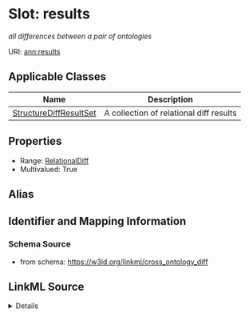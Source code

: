 # Slot: results
_all differences between a pair of ontologies_


URI: [ann:results](https://w3id.org/linkml/text_annotator/results)



<!-- no inheritance hierarchy -->




## Applicable Classes

| Name | Description |
| --- | --- |
[StructureDiffResultSet](StructureDiffResultSet.md) | A collection of relational diff results






## Properties

* Range: [RelationalDiff](RelationalDiff.md)
* Multivalued: True







## Alias




## Identifier and Mapping Information







### Schema Source


* from schema: https://w3id.org/linkml/cross_ontology_diff




## LinkML Source

<details>
```yaml
name: results
description: all differences between a pair of ontologies
from_schema: https://w3id.org/linkml/cross_ontology_diff
rank: 1000
multivalued: true
alias: results
owner: StructureDiffResultSet
domain_of:
- StructureDiffResultSet
range: RelationalDiff
inlined: true

```
</details>